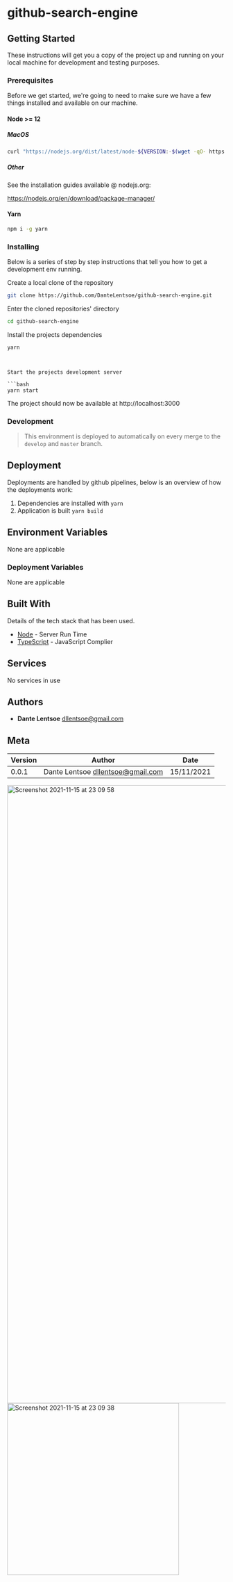 
# github-search-engine

## Getting Started

These instructions will get you a copy of the project up and running on your local machine for development and testing purposes.

### Prerequisites

Before we get started, we're going to need to make sure we have a few things installed and available on our machine.

#### Node >= 12

##### MacOS

```bash
curl "https://nodejs.org/dist/latest/node-${VERSION:-$(wget -qO- https://nodejs.org/dist/latest/ | sed -nE 's|.*>node-(.*)\.pkg</a>.*|\1|p')}.pkg" > "$HOME/Downloads/node-latest.pkg" && sudo installer -store -pkg "$HOME/Downloads/node-latest.pkg" -target "/"
```

##### Other

See the installation guides available @ nodejs.org:

https://nodejs.org/en/download/package-manager/

#### Yarn

```bash
npm i -g yarn
```

### Installing

Below is a series of step by step instructions that tell you how to get a development env running.

Create a local clone of the repository

```bash
git clone https://github.com/DanteLentsoe/github-search-engine.git
```

Enter the cloned repositories' directory

```bash
cd github-search-engine
```

Install the projects dependencies

```bash
yarn
```

````


Start the projects development server

```bash
yarn start
````

The project should now be available at http://localhost:3000

### Development

> This environment is deployed to automatically on every merge to the `develop` and `master` branch.

## Deployment

Deployments are handled by github pipelines, below is an overview of how the deployments work:

1. Dependencies are installed with `yarn`
2. Application is built `yarn build`

## Environment Variables

None are applicable

### Deployment Variables

None are applicable

## Built With

Details of the tech stack that has been used.

- [Node](https://nodejs.org) - Server Run Time
- [TypeScript](https://www.typescriptlang.org/) - JavaScript Complier

## Services

No services in use

## Authors

- **Dante Lentsoe** <dllentsoe@gmail.com>

## Meta

| Version | Author                              | Date       |
| ------- | ----------------------------------- | ---------- |
| 0.0.1   | Dante Lentsoe <dllentsoe@gmail.com> | 15/11/2021 |


<img width="1423" alt="Screenshot 2021-11-15 at 23 09 58" src="https://user-images.githubusercontent.com/65385487/141856875-9913bc61-d4e5-44fc-aabb-e3810a96fbd1.png">
<img width="396" alt="Screenshot 2021-11-15 at 23 09 38" src="https://user-images.githubusercontent.com/65385487/141856863-5560b37d-28ce-4fde-98be-b83a5c8627ca.png">
